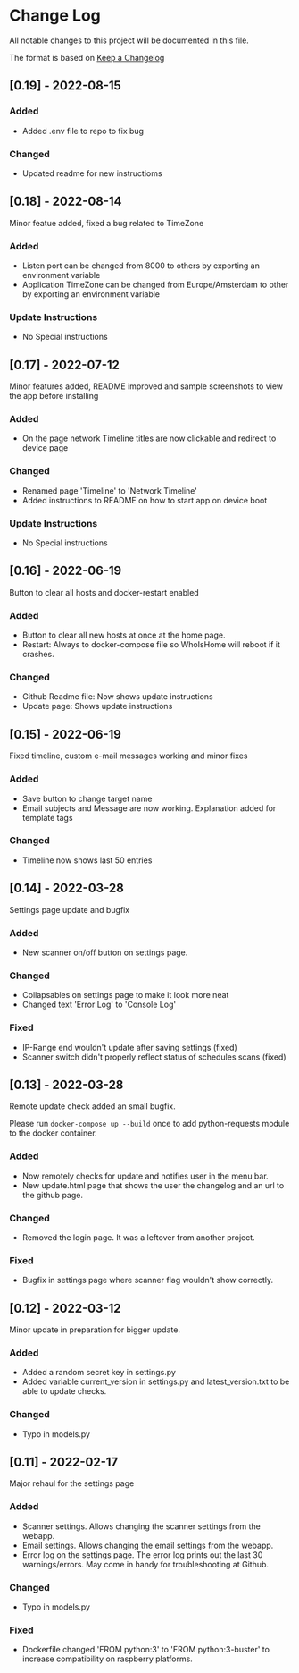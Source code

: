 # Change Log
All notable changes to this project will be documented in this file.
 
The format is based on [Keep a Changelog](http://keepachangelog.com/)
## [0.19] - 2022-08-15
### Added
- Added .env file to repo to fix bug

### Changed
- Updated readme for new instructioms
## [0.18] - 2022-08-14
Minor featue added, fixed a bug related to TimeZone

### Added
- Listen port can be changed from 8000 to others by exporting an environment variable
- Application TimeZone can be changed from Europe/Amsterdam to other by exporting an environment variable

### Update Instructions
- No Special instructions

## [0.17] - 2022-07-12
Minor features added, README improved and sample screenshots to view the app before installing

### Added
- On the page network Timeline titles are now clickable and redirect to device page

### Changed
- Renamed page 'Timeline' to 'Network Timeline'
- Added instructions to README on how to start app on device boot

### Update Instructions
- No Special instructions

## [0.16] - 2022-06-19
Button to clear all hosts and docker-restart enabled

### Added
- Button to clear all new hosts at once at the home page.
- Restart: Always to docker-compose file so WhoIsHome will reboot if it crashes.

### Changed
- Github Readme file: Now shows update instructions
- Update page: Shows update instructions

## [0.15] - 2022-06-19
Fixed timeline, custom e-mail messages working and minor fixes

### Added
- Save button to change target name
- Email subjects and Message are now working. Explanation added for template tags
 
### Changed
- Timeline now shows last 50 entries


## [0.14] - 2022-03-28
Settings page update and bugfix

### Added
- New scanner on/off button on settings page.
 
### Changed
- Collapsables on settings page to make it look more neat
- Changed text 'Error Log' to 'Console Log'

### Fixed
 - IP-Range end wouldn't update after saving settings (fixed)
- Scanner switch didn't properly reflect status of schedules scans (fixed)
## [0.13] - 2022-03-28
Remote update check added an small bugfix.

Please run `docker-compose up --build` once to add python-requests module to the docker container.

### Added
- Now remotely checks for update and notifies user in the menu bar.
- New update.html page that shows the user the changelog and an url to the github page.
 
### Changed
- Removed the login page. It was a leftover from another project.
### Fixed
 - Bugfix in settings page where scanner flag wouldn't show correctly.

## [0.12] - 2022-03-12
Minor update in preparation for bigger update.

### Added
- Added a random secret key in settings.py
- Added variable current_version in settings.py and latest_version.txt to be able to update checks.
 
### Changed
 - Typo in models.py
 
## [0.11] - 2022-02-17
 
Major rehaul for the settings page
 
### Added
- Scanner settings. Allows changing the scanner settings from the webapp.
- Email settings. Allows changing the email settings from the webapp.
- Error log on the settings page. The error log prints out the last 30 warnings/errors. May come in handy for troubleshooting at Github.
 
### Changed
 - Typo in models.py
### Fixed
 - Dockerfile changed 'FROM python:3' to 'FROM python:3-buster' to increase compatibility on raspberry platforms.
